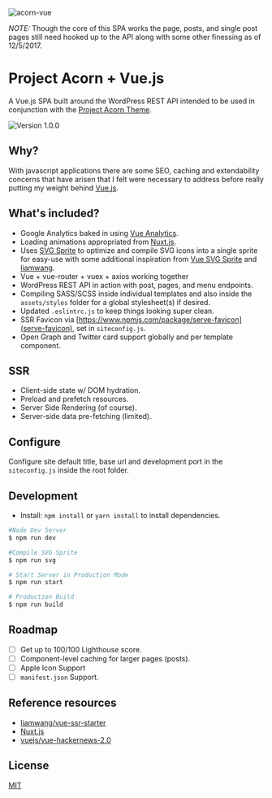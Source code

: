 ![acorn-vue](https://user-images.githubusercontent.com/5230729/33617130-23b70b74-d99c-11e7-8964-a3adaad9cf65.png)

*NOTE:* Though the core of this SPA works the page, posts, and single post pages still need hooked up to the API along with some other finessing as of 12/5/2017.

# Project Acorn + Vue.js
A Vue.js SPA built around the WordPress REST API intended to be used in conjunction with the [Project Acorn Theme](https://github.com/jomurgel/project-acorn).


<img src="https://img.shields.io/badge/version-1.0.0-green.svg" alt="Version 1.0.0" />

## Why?
With javascript applications there are some SEO, caching and extendability concerns that have arisen that I felt were necessary to address before really putting my weight behind [Vue.js](https://vuejs.org/). 

## What's included?
- Google Analytics baked in using [Vue Analytics](https://github.com/MatteoGabriele/vue-analytics).
- Loading animations appropriated from [Nuxt.js](https://nuxtjs.org/).
- Uses [SVG Sprite](https://github.com/jkphl/svg-sprite) to optimize and compile SVG icons into a single sprite for easy-use with some additional inspiration from [Vue SVG Sprite](https://www.npmjs.com/package/vue-svg-sprite) and [liamwang](https://github.com/liamwang/vue-ssr-starter).
- Vue + vue-router + vuex + axios working together
- WordPress REST API in action with post, pages, and menu endpoints.
- Compiling SASS/SCSS inside individual templates and also inside the `assets/styles` folder for a global stylesheet(s) if desired.
- Updated `.eslintrc.js` to keep things looking super clean.
- SSR Favicon via [https://www.npmjs.com/package/serve-favicon](serve-favicon), set in `siteconfig.js`.
- Open Graph and Twitter card support globally and per template component.

## SSR
- Client-side state w/ DOM hydration.
- Preload and prefetch resources.
- Server Side Rendering (of course).
- Server-side data pre-fetching (limited).

## Configure
Configure site default title, base url and development port in the `siteconfig.js` inside the root folder.

## Development
- Install: `npm install` or `yarn install` to install dependencies.

``` bash
#Node Dev Server
$ npm run dev

#Compile SVG Sprite
$ npm run svg

# Start Server in Production Mode
$ npm run start

# Production Build
$ npm run build
```

## Roadmap
- [ ] Get up to 100/100 Lighthouse score.
- [ ] Component-level caching for larger pages (posts).
- [ ] Apple Icon Support
- [ ] `manifest.json` Support.

## Reference resources
- [liamwang/vue-ssr-starter](https://github.com/liamwang/vue-ssr-starter)
- [Nuxt.js](https://nuxtjs.org/)
- [vuejs/vue-hackernews-2.0](https://github.com/vuejs/vue-hackernews-2.0)

## License
[MIT](http://opensource.org/licenses/MIT)
